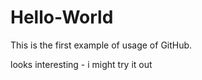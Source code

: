# Hello-World

This is the first example of usage of GitHub. 

looks interesting - i might try it out
